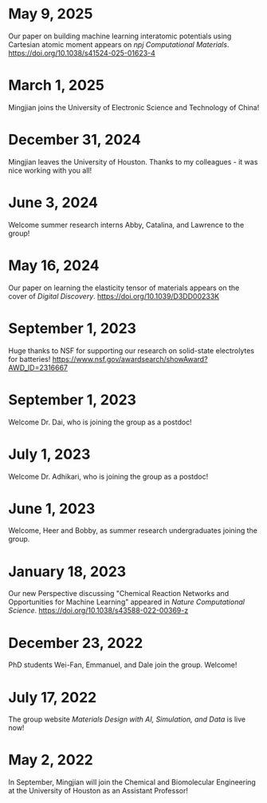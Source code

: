 # May 9, 2025
Our paper on building machine learning interatomic potentials using Cartesian atomic moment appears on _npj Computational Materials_. https://doi.org/10.1038/s41524-025-01623-4

# March 1, 2025
Mingjian joins the University of Electronic Science and Technology of China!

# December 31, 2024
Mingjian leaves the University of Houston. Thanks to my colleagues - it was nice working with you all!

# June 3, 2024
Welcome summer research interns Abby, Catalina, and Lawrence to the group!

# May 16, 2024
Our paper on learning the elasticity tensor of materials appears on the cover of _Digital Discovery_. https://doi.org/10.1039/D3DD00233K

# September 1, 2023
Huge thanks to NSF for supporting our research on solid-state electrolytes for batteries! https://www.nsf.gov/awardsearch/showAward?AWD_ID=2316667

# September 1, 2023
Welcome Dr. Dai, who is joining the group as a postdoc!

# July 1, 2023
Welcome Dr. Adhikari, who is joining the group as a postdoc!

# June 1, 2023
Welcome, Heer and Bobby, as summer research undergraduates joining the group.

# January 18, 2023
Our new Perspective discussing "Chemical Reaction Networks and Opportunities for Machine Learning" appeared in _Nature Computational Science_. https://doi.org/10.1038/s43588-022-00369-z

# December 23, 2022
PhD students Wei-Fan, Emmanuel, and Dale join the group. Welcome!

# July 17, 2022
The group website _Materials Design with AI, Simulation, and Data_ is live now!

# May 2, 2022
In September, Mingjian will join the Chemical and Biomolecular Engineering at the University of Houston as an Assistant Professor!
